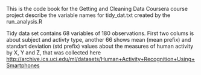 This is the code book for the Getting and Cleaning Data Coursera course project describe the variable names for tidy_dat.txt created by the run_analysis.R

Tidy data set contains 68 variables of 180 observations. First two colums is about subject and activty type, another 66 shows mean (mean prefix) and standart deviation (std prefix) values about the measures of human activity by X, Y and Z, that was collected here http://archive.ics.uci.edu/ml/datasets/Human+Activity+Recognition+Using+Smartphones


